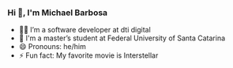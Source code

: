 ### Hi 👋, I'm Michael Barbosa

- 👨‍💻 I’m a software developer at dti digital
- 🌱 I'm a master’s student at Federal University of Santa Catarina
- 😄 Pronouns: he/him
- ⚡ Fun fact: My favorite movie is Interstellar

